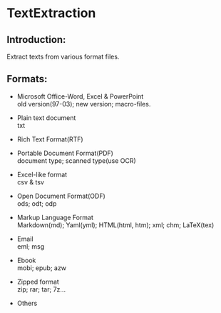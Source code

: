 # TextExtraction

## Introduction:

Extract texts from various format files.  

## Formats:

+ Microsoft Office-Word, Excel & PowerPoint    
old version(97-03); new version; macro-files.  

+ Plain text document  
txt  

+ Rich Text Format(RTF)  

+ Portable Document Format(PDF)  
document type; scanned type(use OCR)  

+ Excel-like format  
csv & tsv  

+ Open Document Format(ODF)  
ods; odt; odp

+ Markup Language Format  
Markdown(md); Yaml(yml); HTML(html, htm); xml; chm; LaTeX(tex)

+ Email  
eml; msg  

+ Ebook  
mobi; epub; azw  

+ Zipped format  
zip; rar; tar; 7z...  

+ Others

